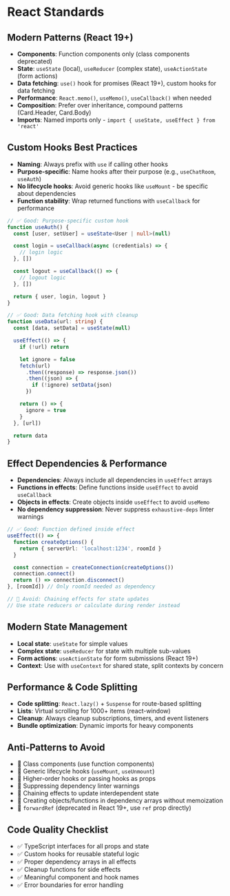 # React Standards

## Modern Patterns (React 19+)

- **Components**: Function components only (class components deprecated)
- **State**: `useState` (local), `useReducer` (complex state), `useActionState` (form actions)
- **Data fetching**: `use()` hook for promises (React 19+), custom hooks for data fetching
- **Performance**: `React.memo()`, `useMemo()`, `useCallback()` when needed
- **Composition**: Prefer over inheritance, compound patterns (Card.Header, Card.Body)
- **Imports**: Named imports only - `import { useState, useEffect } from 'react'`

## Custom Hooks Best Practices

- **Naming**: Always prefix with `use` if calling other hooks
- **Purpose-specific**: Name hooks after their purpose (e.g., `useChatRoom`, `useAuth`)
- **No lifecycle hooks**: Avoid generic hooks like `useMount` - be specific about dependencies
- **Function stability**: Wrap returned functions with `useCallback` for performance

```typescript
// ✅ Good: Purpose-specific custom hook
function useAuth() {
  const [user, setUser] = useState<User | null>(null)

  const login = useCallback(async (credentials) => {
    // login logic
  }, [])

  const logout = useCallback(() => {
    // logout logic
  }, [])

  return { user, login, logout }
}

// ✅ Good: Data fetching hook with cleanup
function useData(url: string) {
  const [data, setData] = useState(null)

  useEffect(() => {
    if (!url) return

    let ignore = false
    fetch(url)
      .then((response) => response.json())
      .then((json) => {
        if (!ignore) setData(json)
      })

    return () => {
      ignore = true
    }
  }, [url])

  return data
}
```

## Effect Dependencies & Performance

- **Dependencies**: Always include all dependencies in `useEffect` arrays
- **Functions in effects**: Define functions inside `useEffect` to avoid `useCallback`
- **Objects in effects**: Create objects inside `useEffect` to avoid `useMemo`
- **No dependency suppression**: Never suppress `exhaustive-deps` linter warnings

```typescript
// ✅ Good: Function defined inside effect
useEffect(() => {
  function createOptions() {
    return { serverUrl: 'localhost:1234', roomId }
  }

  const connection = createConnection(createOptions())
  connection.connect()
  return () => connection.disconnect()
}, [roomId]) // Only roomId needed as dependency

// 🔴 Avoid: Chaining effects for state updates
// Use state reducers or calculate during render instead
```

## Modern State Management

- **Local state**: `useState` for simple values
- **Complex state**: `useReducer` for state with multiple sub-values
- **Form actions**: `useActionState` for form submissions (React 19+)
- **Context**: Use with `useContext` for shared state, split contexts by concern

## Performance & Code Splitting

- **Code splitting**: `React.lazy()` + `Suspense` for route-based splitting
- **Lists**: Virtual scrolling for 1000+ items (react-window)
- **Cleanup**: Always cleanup subscriptions, timers, and event listeners
- **Bundle optimization**: Dynamic imports for heavy components

## Anti-Patterns to Avoid

- 🔴 Class components (use function components)
- 🔴 Generic lifecycle hooks (`useMount`, `useUnmount`)
- 🔴 Higher-order hooks or passing hooks as props
- 🔴 Suppressing dependency linter warnings
- 🔴 Chaining effects to update interdependent state
- 🔴 Creating objects/functions in dependency arrays without memoization
- 🔴 `forwardRef` (deprecated in React 19+, use `ref` prop directly)

## Code Quality Checklist

- ✅ TypeScript interfaces for all props and state
- ✅ Custom hooks for reusable stateful logic
- ✅ Proper dependency arrays in all effects
- ✅ Cleanup functions for side effects
- ✅ Meaningful component and hook names
- ✅ Error boundaries for error handling
